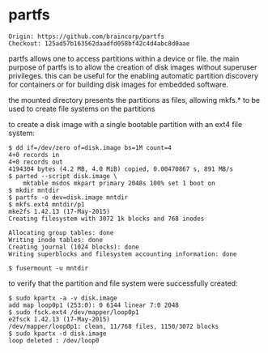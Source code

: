 # partfs

	Origin: https://github.com/braincorp/partfs
	Checkout: 125ad57b163562daadfd058bf42c4d4abc8d0aae

partfs allows one to access partitions within a device or file.
the main purpose of partfs is to allow the creation of disk
images without superuser privileges. this can be useful for the
enabling automatic partition discovery for containers or for
building disk images for embedded software.

the mounted directory presents the partitions as files, allowing
mkfs.* to be used to create file systems on the partitions

to create a disk image with a single bootable
partition with an ext4 file system:

```
$ dd if=/dev/zero of=disk.image bs=1M count=4
4+0 records in
4+0 records out
4194304 bytes (4.2 MB, 4.0 MiB) copied, 0.00470867 s, 891 MB/s
$ parted --script disk.image \
    mktable msdos mkpart primary 2048s 100% set 1 boot on
$ mkdir mntdir
$ partfs -o dev=disk.image mntdir
$ mkfs.ext4 mntdir/p1
mke2fs 1.42.13 (17-May-2015)
Creating filesystem with 3072 1k blocks and 768 inodes

Allocating group tables: done
Writing inode tables: done
Creating journal (1024 blocks): done
Writing superblocks and filesystem accounting information: done

$ fusermount -u mntdir
```

to verify that the partition and file
system were successfully created:

```
$ sudo kpartx -a -v disk.image
add map loop0p1 (253:0): 0 6144 linear 7:0 2048
$ sudo fsck.ext4 /dev/mapper/loop0p1
e2fsck 1.42.13 (17-May-2015)
/dev/mapper/loop0p1: clean, 11/768 files, 1150/3072 blocks
$ sudo kpartx -d disk.image
loop deleted : /dev/loop0
```
